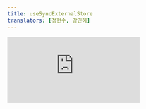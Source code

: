 ```yaml
---
title: useSyncExternalStore
translators: [정현수, 강민혜]
---
```


<iframe 
  style={{aspectRatio: 1.7778, width: '100%'}} 
  src="https://www.youtube.com/embed/playlist?list=PLjQV3hketAJkh6BEl0n4PDS_2fBd0cS9v&index=51"
  title="YouTube video player" 
  frameBorder="0" 
/>

<Intro>

`useSyncExternalStore` is a React Hook that lets you subscribe to an external store.
<Trans>`useSyncExternalStore`는 외부 스토어를 구독할 수 있는 React 훅입니다.</Trans>

```js
const snapshot = useSyncExternalStore(subscribe, getSnapshot, getServerSnapshot?)
```

</Intro>

<InlineToc />

---

## Reference<Trans>참조</Trans> {/*reference*/}

### `useSyncExternalStore(subscribe, getSnapshot, getServerSnapshot?)` {/*usesyncexternalstore*/}

Call `useSyncExternalStore` at the top level of your component to read a value from an external data store.
<Trans>컴포넌트의 최상위 레벨에서 `useSyncExternalStore`를 호출하여 외부 데이터 저장소에서 값을 읽습니다.</Trans>

```js
import { useSyncExternalStore } from 'react';
import { todosStore } from './todoStore.js';

function TodosApp() {
  const todos = useSyncExternalStore(todosStore.subscribe, todosStore.getSnapshot);
  // ...
}
```

It returns the snapshot of the data in the store. You need to pass two functions as arguments:
<Trans>스토어에 있는 데이터의 스냅샷을 반환합니다. 두 개의 함수를 인수로 전달해야 합니다:</Trans>

1. The `subscribe` function should subscribe to the store and return a function that unsubscribes.
<Trans outdent>`subscribe` 함수는 스토어를 구독해야 하고, 구독 취소 함수를 반환해야 합니다.</Trans>

2. The `getSnapshot` function should read a snapshot of the data from the store.
<Trans outdent>`getSnapshot` 함수는 스토어에서 데이터의 스냅샷을 읽어야 합니다.</Trans>

[See more examples below.](#usage)
<Trans>[아래에서 더 많은 예시를 확인하세요.](#usage)</Trans>

#### Parameters<Trans>매개변수</Trans> {/*parameters*/}

* `subscribe`: A function that takes a single `callback` argument and subscribes it to the store. When the store changes, it should invoke the provided `callback`. This will cause the component to re-render. The `subscribe` function should return a function that cleans up the subscription.
<Trans>`subscribe`: 하나의 `callback` 인수를 받아 스토어를 구독하는 함수입니다. 스토어가 변경되면 제공된 `callback`을 호출해야 합니다. 이로부터 컴포넌트가 리렌더링 됩니다. `subscribe` 함수는 구독을 해제하는 함수를 반환해야 합니다.</Trans>

* `getSnapshot`: A function that returns a snapshot of the data in the store that's needed by the component. While the store has not changed, repeated calls to `getSnapshot` must return the same value. If the store changes and the returned value is different (as compared by [`Object.is`](https://developer.mozilla.org/en-US/docs/Web/JavaScript/Reference/Global_Objects/Object/is)), React re-renders the component.
<Trans>`getSnapshot`: 컴포넌트에 필요한 스토어 데이터의 스냅샷을 반환하는 함수입니다. 스토어가 변경되지 않은 상태에서 `getSnapshot`을 반복적으로 호출하면 동일한 값을 반환해야 합니다. 저장소가 변경되어 반환된 값이 ([`Object.is`](https://developer.mozilla.org/en-US/docs/Web/JavaScript/Reference/Global_Objects/Object/is) 비교시) 달라지면, React는 컴포넌트를 리렌더링 합니다.</Trans>

* **optional** `getServerSnapshot`: A function that returns the initial snapshot of the data in the store. It will be used only during server rendering and during hydration of server-rendered content on the client. The server snapshot must be the same between the client and the server, and is usually serialized and passed from the server to the client. If you omit this argument, rendering the component on the server will throw an error.
<Trans>**선택적** `getServerSnapshot`: 스토어에 있는 데이터의 초기 스냅샷을 반환하는 함수입니다. 오직 서버에서 렌더링할 때와 이를 클라이언트에서 hydrate하는 동안에만 사용됩니다. 서버 스냅샷은 클라이언트와 서버 간에 동일해야 하며, 일반적으로 서버에서 직렬화하여 클라이언트로 전달합니다. 이 함수가 제공되지 않으면 서버에서 컴포넌트를 렌더링할 때 오류가 발생합니다.</Trans>

#### Returns<Trans>반환값</Trans> {/*returns*/}

The current snapshot of the store which you can use in your rendering logic.
<Trans>렌더링 로직에 사용할 수 있는 스토어의 현재 스냅샷입니다.</Trans>

#### Caveats<Trans>주의사항</Trans> {/*caveats*/}

* The store snapshot returned by `getSnapshot` must be immutable. If the underlying store has mutable data, return a new immutable snapshot if the data has changed. Otherwise, return a cached last snapshot.
<Trans>`getSnapshot`이 반환하는 스토어 스냅샷은 불변이어야 합니다. 기본 스토어에 변이 가능한 데이터가 있는 경우에는, 데이터가 변이되면 새로운 불변 스냅샷을 반환하도록 하고, 변이 사항이 없으면 캐시된 마지막 스냅샷을 반환하도록 하세요.</Trans>

* If a different `subscribe` function is passed during a re-render, React will re-subscribe to the store using the newly passed `subscribe` function. You can prevent this by declaring `subscribe` outside the component.
<Trans>리렌더링시에 다른 `subscribe` 함수가 전달되면 React는 새로 전달된 `subscribe` 함수를 사용하여 저장소를 다시 구독합니다. 컴포넌트 외부에서 `subscribe`를 선언하면 이를 방지할 수 있습니다.</Trans>

* If the store is mutated during a [non-blocking transition update](/reference/react/useTransition), React will fall back to performing that update as blocking. Specifically, for every transition update, React will call `getSnapshot` a second time just before applying changes to the DOM. If it returns a different value than when it was called originally, React will restart the update from scratch, this time applying it as a blocking update, to ensure that every component on screen is reflecting the same version of the store.

* It's not recommended to _suspend_ a render based on a store value returned by `useSyncExternalStore`. The reason is that mutations to the external store cannot be marked as [non-blocking transition updates](/reference/react/useTransition), so they will trigger the nearest [`Suspense` fallback](/reference/react/Suspense), replacing already-rendered content on screen with a loading spinner, which typically makes a poor UX.

  For example, the following are discouraged:

  ```js
  const LazyProductDetailPage = lazy(() => import('./ProductDetailPage.js'));

  function ShoppingApp() {
    const selectedProductId = useSyncExternalStore(...);

    // ❌ Calling `use` with a Promise dependent on `selectedProductId`
    const data = use(fetchItem(selectedProductId))

    // ❌ Conditionally rendering a lazy component based on `selectedProductId`
    return selectedProductId != null ? <LazyProductDetailPage /> : <FeaturedProducts />;
  }
  ```

---

## Usage<Trans>사용법</Trans> {/*usage*/}

### Subscribing to an external store<Trans>외부 스토어 구독하기</Trans> {/*subscribing-to-an-external-store*/}

Most of your React components will only read data from their [props,](/learn/passing-props-to-a-component) [state,](/reference/react/useState) and [context.](/reference/react/useContext) However, sometimes a component needs to read some data from some store outside of React that changes over time. This includes:
<Trans>대부분의 React 컴포넌트는 [props](/learn/passing-props-to-a-component), [state](/reference/react/useState), [context](/reference/react/useContext)에서만 데이터를 읽습니다. 하지만 때로는 컴포넌트가 시간이 지남에 따라 변경되는 React 외부의 저장소에서 데이터를 읽어야 하는 경우도 있습니다. 여기에는 다음이 포함됩니다:</Trans>

* Third-party state management libraries that hold state outside of React.
<Trans>React 외부에 state를 보관하는 서드파티 상태 관리 라이브러리.</Trans>

* Browser APIs that expose a mutable value and events to subscribe to its changes.
<Trans>변이 가능한 값을 노출하는 브라우저 API와 그 변이 사항을 구독하는 이벤트.</Trans>

Call `useSyncExternalStore` at the top level of your component to read a value from an external data store.
<Trans>외부 데이터 저장소에서 값을 읽으려면 컴포넌트의 최상위 레벨에서 `useSyncExternalStore`를 호출하세요.</Trans>

```js [[1, 5, "todosStore.subscribe"], [2, 5, "todosStore.getSnapshot"], [3, 5, "todos", 0]]
import { useSyncExternalStore } from 'react';
import { todosStore } from './todoStore.js';

function TodosApp() {
  const todos = useSyncExternalStore(todosStore.subscribe, todosStore.getSnapshot);
  // ...
}
```

It returns the <CodeStep step={3}>snapshot</CodeStep> of the data in the store. You need to pass two functions as arguments:
<Trans>스토어에 있는 데이터의 <CodeStep step={3}>snapshot</CodeStep>을 반환합니다. 두 개의 함수를 인수로 전달해야 합니다:</Trans>

1. The <CodeStep step={1}>`subscribe` function</CodeStep> should subscribe to the store and return a function that unsubscribes.
<Trans outdent><CodeStep step={1}>`subscribe` 함수</CodeStep>는 스토어를 구독해야 하고, 구독 취소 함수를 반환해야 합니다.</Trans>

2. The <CodeStep step={2}>`getSnapshot` function</CodeStep> should read a snapshot of the data from the store.
<Trans outdent><CodeStep step={2}>`getSnapshot` 함수</CodeStep>는 스토어에서 데이터의 스냅샷을 읽어야 합니다.</Trans>

React will use these functions to keep your component subscribed to the store and re-render it on changes.
<Trans>React는 이 함수를 사용해 컴포넌트가 스토어를 구독한 상태로 유지하고 변경 사항이 있을 때 다시 렌더링합니다.</Trans>

For example, in the sandbox below, `todosStore` is implemented as an external store that stores data outside of React. The `TodosApp` component connects to that external store with the `useSyncExternalStore` Hook. 
<Trans>예를 들어, 아래 샌드박스에서 `todosStore`는 React 외부에 데이터를 저장하는 외부 store로 구현되어 있습니다. `TodosApp`컴포넌트는 `useSyncExternalStore` 훅으로 해당 외부 스토어에 연결합니다.</Trans>

<Sandpack>

```js
import { useSyncExternalStore } from 'react';
import { todosStore } from './todoStore.js';

export default function TodosApp() {
  const todos = useSyncExternalStore(todosStore.subscribe, todosStore.getSnapshot);
  return (
    <>
      <button onClick={() => todosStore.addTodo()}>Add todo</button>
      <hr />
      <ul>
        {todos.map(todo => (
          <li key={todo.id}>{todo.text}</li>
        ))}
      </ul>
    </>
  );
}
```

```js src/todoStore.js
// This is an example of a third-party store
// that you might need to integrate with React.

// If your app is fully built with React,
// we recommend using React state instead.

let nextId = 0;
let todos = [{ id: nextId++, text: 'Todo #1' }];
let listeners = [];

export const todosStore = {
  addTodo() {
    todos = [...todos, { id: nextId++, text: 'Todo #' + nextId }]
    emitChange();
  },
  subscribe(listener) {
    listeners = [...listeners, listener];
    return () => {
      listeners = listeners.filter(l => l !== listener);
    };
  },
  getSnapshot() {
    return todos;
  }
};

function emitChange() {
  for (let listener of listeners) {
    listener();
  }
}
```

</Sandpack>

<Note>

When possible, we recommend using built-in React state with [`useState`](/reference/react/useState) and [`useReducer`](/reference/react/useReducer) instead. The `useSyncExternalStore` API is mostly useful if you need to integrate with existing non-React code.
<Trans>가능하면 React 빌트인 state를 [`useState`](/reference/react/useState) 및 [`useReducer`](/reference/react/useReducer)와 함께 사용하는 것이 좋습니다. `useSyncExternalStore` API는 주로 기존의 비 React 코드와 통합해야 할 때 유용합니다.</Trans>

</Note>

---

### Subscribing to a browser API<Trans>브라우저 API 구독하기</Trans> {/*subscribing-to-a-browser-api*/}

Another reason to add `useSyncExternalStore` is when you want to subscribe to some value exposed by the browser that changes over time. For example, suppose that you want your component to display whether the network connection is active. The browser exposes this information via a property called [`navigator.onLine`.](https://developer.mozilla.org/en-US/docs/Web/API/Navigator/onLine) This value can change without React's knowledge, so you should read it with `useSyncExternalStore`.
<Trans>`useSyncExternalStore`를 추가하는 또 다른 이유는 브라우저상의 시간이 지남에 따라 변경되는 일부 값을 구독하려는 경우입니다. 예를 들어, 컴포넌트에 네트워크 연결이 활성화되어 있는지 여부를 표시하고 싶다고 가정해 보겠습니다. 브라우저는 [`navigator.onLine`](https://developer.mozilla.org/en-US/docs/Web/API/Navigator/onLine)이라는 속성을 통해 이 정보를 노출합니다. 이 값은 시간이 지남에 따라 React가 알지 못하는 사이에 변경될 수 있으므로 `useSyncExternalStore`로 값을 읽어야 합니다.</Trans>

```js
import { useSyncExternalStore } from 'react';

function ChatIndicator() {
  const isOnline = useSyncExternalStore(subscribe, getSnapshot);
  // ...
}
```

To implement the `getSnapshot` function, read the current value from the browser API:
<Trans>`getSnapshot` 함수를 구현하려면 브라우저 API에서 현재 값을 읽습니다:</Trans>

```js
function getSnapshot() {
  return navigator.onLine;
}
```

Next, you need to implement the `subscribe` function. For example, when `navigator.onLine` changes, the browser fires the [`online`](https://developer.mozilla.org/en-US/docs/Web/API/Window/online_event) and [`offline`](https://developer.mozilla.org/en-US/docs/Web/API/Window/offline_event) events on the `window` object. You need to subscribe the `callback` argument to the corresponding events, and then return a function that cleans up the subscriptions:
<Trans>다음으로 `subscribe` 함수를 구현해야 합니다. 예를 들어, `navigator.onLine`이 변경되면 브라우저는 `window` 객체에서 [`online`](https://developer.mozilla.org/en-US/docs/Web/API/Window/online_event) 및 [`offline`](https://developer.mozilla.org/en-US/docs/Web/API/Window/offline_event) 이벤트를 실행합니다. `callback` 인수를 해당 이벤트에 구독한 다음 구독을 해제하는 함수를 반환해야 합니다:</Trans>

```js
function subscribe(callback) {
  window.addEventListener('online', callback);
  window.addEventListener('offline', callback);
  return () => {
    window.removeEventListener('online', callback);
    window.removeEventListener('offline', callback);
  };
}
```

Now React knows how to read the value from the external `navigator.onLine` API and how to subscribe to its changes. Disconnect your device from the network and notice that the component re-renders in response:
<Trans>이제 React는 외부 `navigator.onLine` API에서 값을 읽는 방법과 그 변경 사항을 구독하는 방법을 알고 있습니다. 네트워크에서 디바이스의 연결을 끊어보면 컴포넌트가 다시 렌더링되는 것을 확인할 수 있습니다:</Trans>

<Sandpack>

```js
import { useSyncExternalStore } from 'react';

export default function ChatIndicator() {
  const isOnline = useSyncExternalStore(subscribe, getSnapshot);
  return <h1>{isOnline ? '✅ Online' : '❌ Disconnected'}</h1>;
}

function getSnapshot() {
  return navigator.onLine;
}

function subscribe(callback) {
  window.addEventListener('online', callback);
  window.addEventListener('offline', callback);
  return () => {
    window.removeEventListener('online', callback);
    window.removeEventListener('offline', callback);
  };
}
```

</Sandpack>

---

### Extracting the logic to a custom Hook<Trans>사용자 정의 훅으로 로직 추출하기</Trans> {/*extracting-the-logic-to-a-custom-hook*/}

Usually you won't write `useSyncExternalStore` directly in your components. Instead, you'll typically call it from your own custom Hook. This lets you use the same external store from different components.
<Trans>일반적으로 컴포넌트에서 직접 `useSyncExternalStore`를 작성하지는 않습니다. 대신 일반적으로 사용자 정의 훅에서 호출합니다. 이렇게 하면 서로 다른 컴포넌트에서 동일한 외부 저장소를 사용할 수 있습니다.</Trans>

For example, this custom `useOnlineStatus` Hook tracks whether the network is online:
<Trans>예를 들어, 이 사용자 정의 `useOnlineStatus` 훅은 네트워크가 온라인 상태인지 여부를 추적합니다:</Trans>

```js {3,6}
import { useSyncExternalStore } from 'react';

export function useOnlineStatus() {
  const isOnline = useSyncExternalStore(subscribe, getSnapshot);
  return isOnline;
}

function getSnapshot() {
  // ...
}

function subscribe(callback) {
  // ...
}
```

Now different components can call `useOnlineStatus` without repeating the underlying implementation:
<Trans>이제 다른 컴포넌트에서 기본 구현을 반복하지 않고도 `useOnlineStatus`를 호출할 수 있습니다:</Trans>

<Sandpack>

```js
import { useOnlineStatus } from './useOnlineStatus.js';

function StatusBar() {
  const isOnline = useOnlineStatus();
  return <h1>{isOnline ? '✅ Online' : '❌ Disconnected'}</h1>;
}

function SaveButton() {
  const isOnline = useOnlineStatus();

  function handleSaveClick() {
    console.log('✅ Progress saved');
  }

  return (
    <button disabled={!isOnline} onClick={handleSaveClick}>
      {isOnline ? 'Save progress' : 'Reconnecting...'}
    </button>
  );
}

export default function App() {
  return (
    <>
      <SaveButton />
      <StatusBar />
    </>
  );
}
```

```js src/useOnlineStatus.js
import { useSyncExternalStore } from 'react';

export function useOnlineStatus() {
  const isOnline = useSyncExternalStore(subscribe, getSnapshot);
  return isOnline;
}

function getSnapshot() {
  return navigator.onLine;
}

function subscribe(callback) {
  window.addEventListener('online', callback);
  window.addEventListener('offline', callback);
  return () => {
    window.removeEventListener('online', callback);
    window.removeEventListener('offline', callback);
  };
}
```

</Sandpack>

---

### Adding support for server rendering<Trans>서버 렌더링의 지원 추가하기</Trans> {/*adding-support-for-server-rendering*/}

If your React app uses [server rendering,](/reference/react-dom/server) your React components will also run outside the browser environment to generate the initial HTML. This creates a few challenges when connecting to an external store:
<Trans>React 앱이 [서버 렌더링](/reference/react-dom/server)을 사용하는 경우, React 컴포넌트는 브라우저 환경 외부에서도 실행되어 초기 HTML을 생성합니다. 이로 인해 외부 스토어에 연결할 때 몇 가지 문제가 발생합니다:</Trans>

- If you're connecting to a browser-only API, it won't work because it does not exist on the server.
<Trans>브라우저 전용 API에 연결하는 경우 서버에 해당 API가 존재하지 않으므로 작동하지 않습니다.</Trans>

- If you're connecting to a third-party data store, you'll need its data to match between the server and client.
<Trans>타사 데이터 저장소에 연결하는 경우 서버와 클라이언트 간에 일치하는 데이터가 필요합니다.</Trans>

To solve these issues, pass a `getServerSnapshot` function as the third argument to `useSyncExternalStore`:
<Trans>이러한 문제를 해결하려면 `getServerSnapshot` 함수를 `useSyncExternalStore`의 세 번째 인수로 전달하세요:</Trans>

```js {4,12-14}
import { useSyncExternalStore } from 'react';

export function useOnlineStatus() {
  const isOnline = useSyncExternalStore(subscribe, getSnapshot, getServerSnapshot);
  return isOnline;
}

function getSnapshot() {
  return navigator.onLine;
}

function getServerSnapshot() {
  return true; // Always show "Online" for server-generated HTML
}

function subscribe(callback) {
  // ...
}
```

The `getServerSnapshot` function is similar to `getSnapshot`, but it runs only in two situations:
<Trans>`getServerSnapshot` 함수는 `getSnapshot`과 유사하지만 오직 두 가지 상황에서만 실행됩니다:</Trans>

- It runs on the server when generating the HTML.
<Trans>HTML을 생성할 때 서버에서 실행됩니다.</Trans>

- It runs on the client during [hydration](/reference/react-dom/client/hydrateRoot), i.e. when React takes the server HTML and makes it interactive.
<Trans>[hydration](/reference/react-dom/client/hydrateRoot)중, 즉,React가 서버 HTML을 가져와서 인터랙티브하게 만들 때 클라이언트에서 실행됩니다.</Trans>

This lets you provide the initial snapshot value which will be used before the app becomes interactive. If there is no meaningful initial value for the server rendering, omit this argument to [force rendering on the client.](/reference/react/Suspense#providing-a-fallback-for-server-errors-and-client-only-content)
<Trans>이를 통해 앱이 상호작용하기 전에 사용될 초기 스냅샷 값을 제공할 수 있습니다. 서버 렌더링에 의미 있는 초기값이 없다면 [컴포넌트가 클라이언트에서만 렌더링되도록 강제 설정](/reference/react/Suspense#providing-a-fallback-for-server-errors-and-client-only-content)할 수 있습니다.</Trans>

<Note>

Make sure that `getServerSnapshot` returns the same exact data on the initial client render as it returned on the server. For example, if `getServerSnapshot` returned some prepopulated store content on the server, you need to transfer this content to the client. One way to do this is to emit a `<script>` tag during server rendering that sets a global like `window.MY_STORE_DATA`, and read from that global on the client in `getServerSnapshot`. Your external store should provide instructions on how to do that.
<Trans>`getServerSnapshot`이 초기 클라이언트 렌더링에서 서버에서 반환한 것과 정확히 동일한 데이터를 반환하는지 확인하세요. 예를 들어, `getServerSnapshot`이 서버에 미리 채워진 스토어 콘텐츠를 반환한 경우 이 콘텐츠를 클라이언트로 전송해야 합니다. 이를 수행하는 일반적인 방법 중 하나는 서버 렌더링 중에 `window.MY_STORE_DATA`와 같은 글로벌을 설정하는 `<script>` 태그를 생성한 다음, 클라이언트에서 `getServerSnapshot`로부터 해당 글로벌을 읽어오는 것입니다. 외부 스토어에서 이를 수행하는 방법에 대한 지침을 제공해야 합니다.</Trans>

</Note>

---

## Troubleshooting<Trans>문제 해결</Trans> {/*troubleshooting*/}

### I'm getting an error: "The result of `getSnapshot` should be cached"<Trans>오류가 발생했습니다: "`getSnapshot`의 결과를 캐시해야 합니다."</Trans> {/*im-getting-an-error-the-result-of-getsnapshot-should-be-cached*/}

This error means your `getSnapshot` function returns a new object every time it's called, for example:
<Trans>이 오류는 `getSnapshot` 함수가 호출될 때마다 새 객체를 반환한다는 의미입니다, 예컨대:</Trans>

```js {2-5}
function getSnapshot() {
  // 🔴 Do not return always different objects from getSnapshot
  // 🔴 getSnapshot에서 항상 다른 객체를 반환하지 마세요
  return {
    todos: myStore.todos
  };
}
```

React will re-render the component if `getSnapshot` return value is different from the last time. This is why, if you always return a different value, you will enter an infinite loop and get this error.
<Trans>React는 `getSnapshot` 반환값이 지난번과 다르면 컴포넌트를 다시 렌더링합니다. 때문에 항상 다른 값을 반환하면 무한 루프에 빠지게 되어 이 오류가 발생합니다.</Trans>

Your `getSnapshot` object should only return a different object if something has actually changed. If your store contains immutable data, you can return that data directly:
<Trans>`getSnapshot`은 실제로 변경된 사항이 있는 경우에만 다른 객체를 반환해야 합니다. 스토어에 불변 데이터가 포함된 경우 해당 데이터를 직접 반환할 수 있습니다:</Trans>

```js {2-3}
function getSnapshot() {
  // ✅ You can return immutable data
  // ✅ 불변데이터는 반환할 수 있습니다
  return myStore.todos;
}
```

If your store data is mutable, your `getSnapshot` function should return an immutable snapshot of it. This means it *does* need to create new objects, but it shouldn't do this for every single call. Instead, it should store the last calculated snapshot, and return the same snapshot as the last time if the data in the store has not changed. How you determine whether mutable data has changed depends on your mutable store.
<Trans>스토어 데이터가 변이 가능한 경우 `getSnapshot` 함수는 해당 데이터의 불변 스냅샷을 반환해야 합니다. 즉,새 객체를 생성*해야* 하지만, 이 작업을 매 호출시마다 수행해서는 안 됩니다. 대신 마지막으로 계산된 스냅샷을 저장하고, 저장소의 데이터가 변경되지 않은 경우 지난번과 동일한 스냅샷을 반환해야 합니다. 변이 가능한 데이터가 변이되었는지를 확인하는 방법은 저장소가 구현된 방식에 따라 다릅니다.</Trans>

---

### My `subscribe` function gets called after every re-render<Trans>다시 렌더링할 때마다 `subscribe` 함수가 호출됩니다.</Trans> {/*my-subscribe-function-gets-called-after-every-re-render*/}

This `subscribe` function is defined *inside* a component so it is different on every re-render:
<Trans>이 `subscribe` 함수는 컴포넌트 내부에 정의되므로 다시 렌더링할 때마다 달라집니다:</Trans>

```js {4-7}
function ChatIndicator() {
  const isOnline = useSyncExternalStore(subscribe, getSnapshot);
  
  // 🚩 Always a different function, so React will resubscribe on every re-render
  // 🚩 항상 다른 함수이므로 React는 매 렌더링시마다 다시 구독합니다
  function subscribe() {
    // ...
  }

  // ...
}
```
  
React will resubscribe to your store if you pass a different `subscribe` function between re-renders. If this causes performance issues and you'd like to avoid resubscribing, move the `subscribe` function outside:
<Trans>재렌더링 사이에 다른 `subscribe` 함수를 전달하면 React가 스토어를 다시 구독합니다. 이로 인해 성능 문제가 발생하거나 스토어 재구독을 피하고 싶다면 `subscribe` 함수를 외부로 이동하세요:</Trans>

```js {6-9}
function ChatIndicator() {
  const isOnline = useSyncExternalStore(subscribe, getSnapshot);
  // ...
}

// ✅ Always the same function, so React won't need to resubscribe
// ✅ 항상 동일한 함수이므로 React는 이를 재구독할 필요가 없습니다
function subscribe() {
  // ...
}
```

Alternatively, wrap `subscribe` into [`useCallback`](/reference/react/useCallback) to only resubscribe when some argument changes:
<Trans>또는 일부 인수가 변경될 때만 다시 구독하도록 `subscribe`을 [`useCallback`](/reference/react/useCallback)으로 감싸세요:</Trans>

```js {4-8}
function ChatIndicator({ userId }) {
  const isOnline = useSyncExternalStore(subscribe, getSnapshot);
  
  // ✅ Same function as long as userId doesn't change
  const subscribe = useCallback(() => {
    // ...
  }, [userId]);

  // ...
}
```
